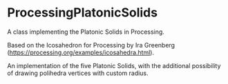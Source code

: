 # ProcessingPlatonicSolids
A class implementing the Platonic Solids in Processing.

Based on the Icosahedron for Processing by Ira Greenberg (https://processing.org/examples/icosahedra.html).

An implementation of the five Platonic Solids, with the additional possibility of drawing polihedra vertices with custom radius.
